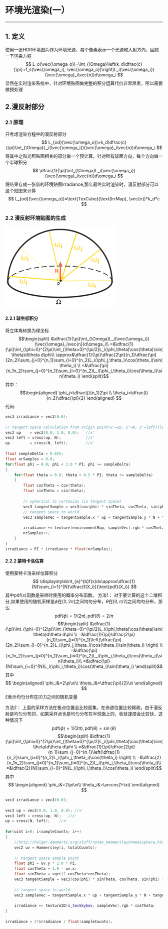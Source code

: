 # 环境光渲染(一）
----
## 1. 定义
使用一张HDR环境图片作为环境光源，每个像素表示一个光源和入射方向，回顾一下渲染方程
$$
L_o(\vec{\omega_o})=\int_{\Omega}\left(k_d\dfrac{c}{\pi}+f_s(\vec{\omega_i}, \vec{\omega_o})\right)L_i(\vec{\omega_i})(\vec{\omega}_i\vec{n})d\omega_i
$$
显然在实时渲染系统中，针对环境贴图做完整的积分运算代价非常昂贵，所以需要做预处理

## 2.漫反射部分
### 2.1 原理
只考虑渲染方程中的漫反射部分
$$
L_{od}(\vec{\omega_o})=k_d\dfrac{c}{\pi}\int_{\Omega}L_i(\vec{\omega_i})(\vec{\omega}_i\vec{n})d\omega_i
$$
将其中之和光照贴图相关的部分做一个预计算，针对所有球面方向，每个方向做一个半球积分
$$
\dfrac{1}{\pi}\int_{\Omega}L_i(\vec{\omega_i})(\vec{\omega}_i\vec{n})d\omega_i
$$
将结果存成一张新的环境贴图Irradiance,那么最终实时渲染时，漫反射部分可以这个贴图来计算
$$
L_{od}(\vec{\omega_o})=\text{TexCube}(\text{IrrMap}, \vec{n})*k_d*c
$$
### 2.2 漫反射环境贴图的生成

![](./ibl_01.png)

#### 2.2.1 球坐标积分
将立体角转换为球坐标
$$\begin{split}
&\dfrac{1}{\pi}\int_{\Omega}L_i(\vec{\omega_i})(\vec{\omega}_i\vec{n})d\omega_i\\
=&\dfrac{1}{\pi}\int_{\phi=0}^{2\pi}\int_{\theta=0}^{\pi/2}L_i(\phi,\theta)\cos(\theta)\sin(\theta)d\theta d\phi\\
\approx&\dfrac{1}{\pi}\dfrac{2\pi}{n_1}\dfrac{\pi}{2n_2}\sum_{j=0}^{n_1}\sum_{i=0}^{n_2}L_i(\phi_j,\theta_i)\cos(\theta_i)\sin(\theta_i) \\
=&\dfrac{\pi}{n_1n_2}\sum_{j=0}^{n_1}\sum_{i=0}^{n_2}L_i(\phi_j,\theta_i)\cos(\theta_i)\sin(\theta_i)
\end{split}$$
其中：
$$\begin{aligned}
\phi_j=\dfrac{j}{n_1}2\pi \\
\theta_i=\dfrac{i}{n_2}\dfrac{\pi}{2}
\end{aligned}
$$
代码:
````cpp :no-line-numbers
vec3 irradiance = vec3(0.0);  

// tangent space calculation from origin point(x'=up, y'=N, z'=left)(left-hand)
vec3 up    = vec3(0.0, 1.0, 0.0);   //x'
vec3 left = cross(up, N);			//z'
up         = cross(N, left);		//x'

float sampleDelta = 0.025;
float nrSamples = 0.0; 
for(float phi = 0.0; phi < 2.0 * PI; phi += sampleDelta)
{
    for(float theta = 0.0; theta < 0.5 * PI; theta += sampleDelta)
    {
        float cosTheta = cos(theta);
        float sinTheta = sin(theta);
    
        // spherical to cartesian (in tangent space)
        vec3 tangentSample = vec3(cos(phi) * sinTheta, cosTheta, sin(phi) * sinTheta);
        // tangent space to world
        vec3 sampleVec = tangentSample.x * up + tangentSample.y * N + tangentSample.z * left; 

        irradiance += texture(environmentMap, sampleVec).rgb * cosTheta * sinTheta;
        nrSamples++;
    }
}
irradiance = PI * irradiance * float(nrSamples);
````
#### 2.2.2 蒙特卡洛估算
使用蒙特卡洛采样估算积分
$$
\displaystyle\int_{a}^{b}f(x)dx\approx\dfrac{1}{N}\sum_{i=1}^{N}\dfrac{f(X_i)}{\text{pdf}(X_i)}
$$
其中$\text{pdf}(x)$函数是采样时使用的概率分布函数。
方法1：
对于要计算的这个二维积分,如果使用的随机采样是$\phi$在$[0,2\pi]$之间均匀分布，$\theta$在$[0,\pi/2]$之间均匀分布，那么
$$
\text{pdf}(\phi)=1/(2\pi) , \text{pdf}(\theta)=2/\pi
$$
$$\begin{split}
&\dfrac{1}{\pi}\int_{\phi=0}^{2\pi}\int_{\theta=0}^{\pi/2}L_i(\phi,\theta)\cos(\theta)\sin(\theta)d\theta d\phi \\
=&\dfrac{1}{\pi}\dfrac{2\pi}{n_1}\sum_{j=0}^{n_1}\left(\dfrac{\pi}{2n_2}\sum_{i=0}^{n_2}L_i(\phi_j,\theta_i)\cos(\theta_i)\sin(\theta_i)
 \right) \\
 =&\dfrac{\pi}{n_1n_2}\sum_{j=0}^{n_1}\sum_{i=0}^{n_2}L_i(\phi_j,\theta_i)\cos(\theta_i)\sin(\theta_i)\\
=&\dfrac{\pi}{N}\sum_{i=0}^{N}L_i(\phi_i,\theta_i)\cos(\theta_i)\sin(\theta_i)
\end{split}$$
其中
$$
\begin{aligned}
\phi_i&=2\pi\xi\\
\theta_i&=\dfrac{\pi}{2}\xi
\end{aligned}
$$
$\xi$表示均匀分布在[0,1]之间的随机变量

方法2：
上面的采样方法在极点位置会比较密集，在赤道位置比较稀疏，由于漫反射是均匀分布的，如果采样点也是均匀分布在半球面上的，收敛速度会比较快，这种情况下
$$
\text{pdf}(\phi)=1/(2\pi) , \text{pdf}(\theta)=\sin(\theta)
$$
$$\begin{split}
&\dfrac{1}{\pi}\int_{\phi=0}^{2\pi}\int_{\theta=0}^{\pi/2}L_i(\phi,\theta)\cos(\theta)\sin(\theta)d\theta d\phi \\
=&\dfrac{1}{\pi}\dfrac{2\pi}{n_1}\sum_{j=0}^{n_1}\left(\dfrac{1}{n_2}\sum_{i=0}^{n_2}L_i(\phi_j,\theta_i)\cos(\theta_i)
 \right) \\
 =&\dfrac{2}{n_1n_2}\sum_{j=0}^{n_1}\sum_{i=0}^{n_2}L_i(\phi_j,\theta_i)\cos(\theta_i)\\
=&\dfrac{2}{N}\sum_{i=0}^{N}L_i(\phi_i,\theta_i)\cos(\theta_i)
\end{split}$$
其中
$$
\begin{aligned}
\phi_i&=2\pi\xi\\
\theta_i&=\arccos(1-\xi)
\end{aligned}
$$
````cpp :no-line-numbers
vec3 irradiance = vec3(0.0);  

vec3 up = vec3(0.0, 1.0, 0.0); //x'
vec3 left = cross(up, N);	//z'
up = cross(N, left);	//x'

for(uint i=0; i<sampleCounts; i++)
{
    //http://holger.dammertz.org/stuff/notes_HammersleyOnHemisphere.html
    vec2 uv = Hammersley(i, totalCounts);

    // tangent space sample point
    float phi = uv.y * 2.0 * PI;
    float cosTheta = 1.0 - uv.x;
    float sinTheta = sqrt(1-cosTheta*cosTheta);
    vec3 tangentSample = vec3(cos(phi) * sinTheta, cosTheta, sin(phi) * sinTheta);

    // tangent space to world
    vec3 sampleVec = tangentSample.x * up + tangentSample.y * N + tangentSample.z * left; 

    irradiance += texture2D(s_texSkybox, sampleVec).rgb * cosTheta;
}

irradiance = 2*irradiance / float(sampleCounts);
````

